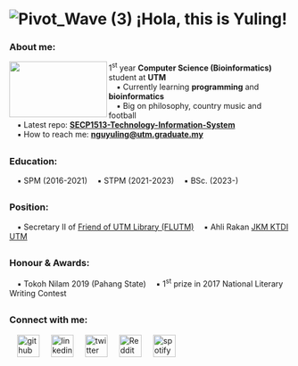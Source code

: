 # ![Pivot_Wave (3)](https://github.com/nguyuling/nguyuling/assets/150541276/96957f03-22c3-4cb2-9fec-ccb65600456c) ¡Hola, this is Yuling!
### About me:  
<img align="left" width="175" height="100" src="https://github.com/nguyuling/nguyuling/assets/150541276/42b950dd-4b25-484f-afe4-b2543d45efa9">

1<sup>st</sup> year **Computer Science (Bioinformatics)** student at **UTM**  
&emsp;▪‍ Currently learning **programming** and **bioinformatics**   
&emsp;▪ Big on philosophy, country music and football   
&emsp;▪ Latest repo: [**SECP1513-Technology-Information-System**](https://github.com/nguyuling/SECP1513-Assignment)  
&emsp;▪ How to reach me: **nguyuling@utm.graduate.my**  

##

### Education:  
&emsp;▪‍ SPM (2016-2021)
&emsp;▪‍ STPM (2021-2023)
&emsp;▪‍ BSc. (2023-) 

##

### Position:  
&emsp;▪‍ Secretary II of [Friend of UTM Library (FLUTM)](https://library.utm.my/friends-of-the-utm-library/) 
&emsp;▪‍ Ahli Rakan [JKM KTDI UTM](https://studentaffairs.utm.my/ktdi/author/jkmktdi/)  

##

### Honour & Awards:  
&emsp;▪‍ Tokoh Nilam 2019 (Pahang State)
&emsp;▪‍ 1<sup>st</sup> prize in 2017 National Literary Writing Contest

##

### Connect with me:  
&emsp;[<img src='https://cdn.jsdelivr.net/npm/simple-icons@3.0.1/icons/github.svg' alt='github' height='40'>](https://github.com/nguyuling)&emsp;&ensp;[<img src='https://cdn.jsdelivr.net/npm/simple-icons@3.0.1/icons/linkedin.svg' alt='linkedin' height='40'>](https://www.linkedin.com/in/nguyuling/)&emsp;&ensp;[<img src='https://cdn.jsdelivr.net/npm/simple-icons@3.0.1/icons/twitter.svg' alt='twitter' height='40'>](https://twitter.com/nguyuling)&emsp;&ensp;[<img src='https://cdn.jsdelivr.net/npm/simple-icons@3.0.1/icons/reddit.svg' alt='Reddit' height='40'>](https://www.reddit.com/user/yulingngu)&emsp;&ensp;[<img src='https://cdn.jsdelivr.net/npm/simple-icons@3.0.1/icons/spotify.svg' alt='spotify' height='40'>](https://open.spotify.com/playlist/4liungGWkFPWNp071NkAbl?si=ujCt3Gb2RAOB3QQt8ri4Ng&pi=a-xmYdPBE9Ry2L)  
